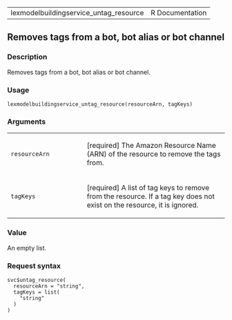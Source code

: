 <table style="width: 100%;">
<tbody>
<tr class="odd">
<td>lexmodelbuildingservice_untag_resource</td>
<td style="text-align: right;">R Documentation</td>
</tr>
</tbody>
</table>

## Removes tags from a bot, bot alias or bot channel

### Description

Removes tags from a bot, bot alias or bot channel.

### Usage

    lexmodelbuildingservice_untag_resource(resourceArn, tagKeys)

### Arguments

<table>
<colgroup>
<col style="width: 35%" />
<col style="width: 65%" />
</colgroup>
<tbody>
<tr class="odd">
<td><code
id="lexmodelbuildingservice_untag_resource_:_resourceArn">resourceArn</code></td>
<td><p>[required] The Amazon Resource Name (ARN) of the resource to
remove the tags from.</p></td>
</tr>
<tr class="even">
<td><code
id="lexmodelbuildingservice_untag_resource_:_tagKeys">tagKeys</code></td>
<td><p>[required] A list of tag keys to remove from the resource. If a
tag key does not exist on the resource, it is ignored.</p></td>
</tr>
</tbody>
</table>

### Value

An empty list.

### Request syntax

    svc$untag_resource(
      resourceArn = "string",
      tagKeys = list(
        "string"
      )
    )
